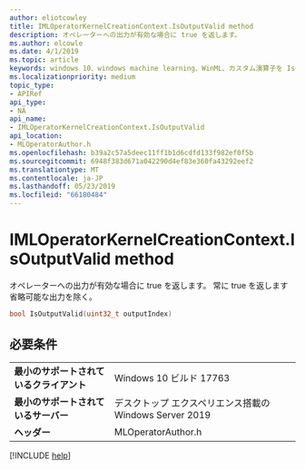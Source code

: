 ```yaml
---
author: eliotcowley
title: IMLOperatorKernelCreationContext.IsOutputValid method
description: オペレーターへの出力が有効な場合に true を返します。
ms.author: elcowle
ms.date: 4/1/2019
ms.topic: article
keywords: windows 10、windows machine learning、WinML、カスタム演算子を IsOutputValid
ms.localizationpriority: medium
topic_type:
- APIRef
api_type:
- NA
api_name:
- IMLOperatorKernelCreationContext.IsOutputValid
api_location:
- MLOperatorAuthor.h
ms.openlocfilehash: b39a2c57a5deec11ff1b1d6cdfd133f982ef0f5b
ms.sourcegitcommit: 6948f383d671a042290d4ef83e360fa43292eef2
ms.translationtype: MT
ms.contentlocale: ja-JP
ms.lasthandoff: 05/23/2019
ms.locfileid: "66180484"
---
```

# <a name="imloperatorkernelcreationcontextisoutputvalid-method"></a>IMLOperatorKernelCreationContext.IsOutputValid method

オペレーターへの出力が有効な場合に true を返します。 常に true を返します省略可能な出力を除く。

```cpp
bool IsOutputValid(uint32_t outputIndex)
```

## <a name="requirements"></a>必要条件

| | |
|-|-|
| **最小のサポートされているクライアント** | Windows 10 ビルド 17763 |
| **最小のサポートされているサーバー** | デスクトップ エクスペリエンス搭載の Windows Server 2019 |
| **ヘッダー** | MLOperatorAuthor.h |

[!INCLUDE [help](../../includes/get-help.md)]
